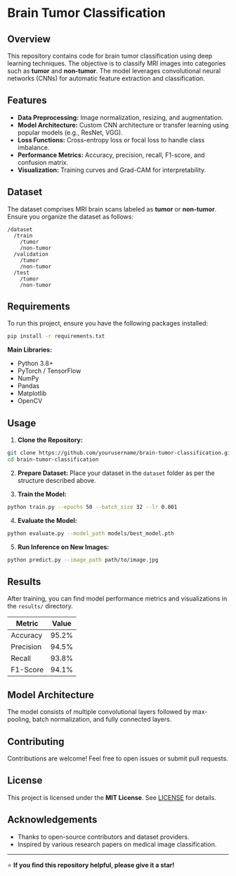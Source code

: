 # Brain Tumor Classification

## Overview

This repository contains code for brain tumor classification using deep learning techniques. The objective is to classify MRI images into categories such as **tumor** and **non-tumor**. The model leverages convolutional neural networks (CNNs) for automatic feature extraction and classification.

## Features

- **Data Preprocessing:** Image normalization, resizing, and augmentation.
- **Model Architecture:** Custom CNN architecture or transfer learning using popular models (e.g., ResNet, VGG).
- **Loss Functions:** Cross-entropy loss or focal loss to handle class imbalance.
- **Performance Metrics:** Accuracy, precision, recall, F1-score, and confusion matrix.
- **Visualization:** Training curves and Grad-CAM for interpretability.

## Dataset

The dataset comprises MRI brain scans labeled as **tumor** or **non-tumor**. Ensure you organize the dataset as follows:

```
/dataset
  /train
    /tumor
    /non-tumor
  /validation
    /tumor
    /non-tumor
  /test
    /tumor
    /non-tumor
```

## Requirements

To run this project, ensure you have the following packages installed:

```bash
pip install -r requirements.txt
```

**Main Libraries:**

- Python 3.8+
- PyTorch / TensorFlow
- NumPy
- Pandas
- Matplotlib
- OpenCV

## Usage

1. **Clone the Repository:**

```bash
git clone https://github.com/yourusername/brain-tumor-classification.git
cd brain-tumor-classification
```

2. **Prepare Dataset:** Place your dataset in the `dataset` folder as per the structure described above.

3. **Train the Model:**

```bash
python train.py --epochs 50 --batch_size 32 --lr 0.001
```

4. **Evaluate the Model:**

```bash
python evaluate.py --model_path models/best_model.pth
```

5. **Run Inference on New Images:**

```bash
python predict.py --image_path path/to/image.jpg
```

## Results

After training, you can find model performance metrics and visualizations in the `results/` directory.

| Metric    | Value |
| --------- | ----- |
| Accuracy  | 95.2% |
| Precision | 94.5% |
| Recall    | 93.8% |
| F1-Score  | 94.1% |

## Model Architecture

The model consists of multiple convolutional layers followed by max-pooling, batch normalization, and fully connected layers.

## Contributing

Contributions are welcome! Feel free to open issues or submit pull requests.

## License

This project is licensed under the **MIT License**. See [LICENSE](LICENSE) for details.

## Acknowledgements

- Thanks to open-source contributors and dataset providers.
- Inspired by various research papers on medical image classification.

---

⭐ **If you find this repository helpful, please give it a star!**

